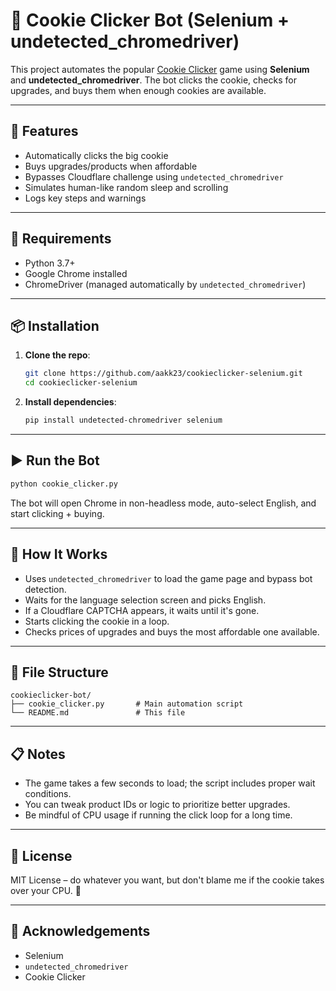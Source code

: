 # 🍪 Cookie Clicker Bot (Selenium + undetected\_chromedriver)

This project automates the popular [Cookie Clicker](https://orteil.dashnet.org/cookieclicker/) game using **Selenium** and **undetected\_chromedriver**. The bot clicks the cookie, checks for upgrades, and buys them when enough cookies are available.

-----

## 🚀 Features

  * Automatically clicks the big cookie
  * Buys upgrades/products when affordable
  * Bypasses Cloudflare challenge using `undetected_chromedriver`
  * Simulates human-like random sleep and scrolling
  * Logs key steps and warnings

-----

## 🧰 Requirements

  * Python 3.7+
  * Google Chrome installed
  * ChromeDriver (managed automatically by `undetected_chromedriver`)

-----

## 📦 Installation

1.  **Clone the repo**:

    ```bash
    git clone https://github.com/aakk23/cookieclicker-selenium.git
    cd cookieclicker-selenium
    ```

2.  **Install dependencies**:

    ```bash
    pip install undetected-chromedriver selenium
    ```

-----

## ▶️ Run the Bot

```bash
python cookie_clicker.py
```

The bot will open Chrome in non-headless mode, auto-select English, and start clicking + buying.

-----

## 📝 How It Works

  * Uses `undetected_chromedriver` to load the game page and bypass bot detection.
  * Waits for the language selection screen and picks English.
  * If a Cloudflare CAPTCHA appears, it waits until it's gone.
  * Starts clicking the cookie in a loop.
  * Checks prices of upgrades and buys the most affordable one available.

-----

## 📂 File Structure

```
cookieclicker-bot/
├── cookie_clicker.py       # Main automation script
└── README.md               # This file
```

-----

## 📋 Notes

  * The game takes a few seconds to load; the script includes proper wait conditions.
  * You can tweak product IDs or logic to prioritize better upgrades.
  * Be mindful of CPU usage if running the click loop for a long time.

-----

## 📄 License

MIT License – do whatever you want, but don't blame me if the cookie takes over your CPU. 🍪

-----

## 🙌 Acknowledgements

  * Selenium
  * `undetected_chromedriver`
  * Cookie Clicker